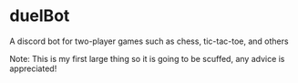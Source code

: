 # duelBot
A discord bot for two-player games such as chess, tic-tac-toe, and others

Note: This is my first large thing so it is going to be scuffed,
any advice is appreciated! 
